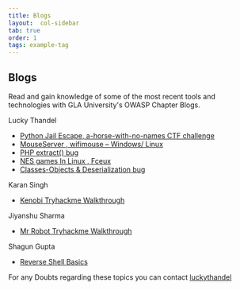 ```yaml
---
title: Blogs
layout:  col-sidebar
tab: true
order: 1
tags: example-tag
---
```


Blogs
---

Read and gain knowledge of some of the most recent tools and technologies with GLA University's OWASP Chapter Blogs.

Lucky Thandel

* [Python Jail Escape, a-horse-with-no-names CTF challenge](https://technicalnavigator.in/python-jail-escape-a-horse-with-no-names-ctf-challenge/) 
* [MouseServer , wifimouse – Windows/ Linux](https://technicalnavigator.in/mouseserver-wifimouse-windows-linux/)
* [PHP extract() bug](https://technicalnavigator.in/php-extract-bug/)
* [NES games In Linux , Fceux](https://technicalnavigator.in/nes-games-in-linux-fceux/)
* [Classes-Objects & Deserialization bug](https://technicalnavigator.in/classes-objects-deserialization-bug/)

Karan Singh

* [Kenobi Tryhackme Walkthrough](https://chirag-singla.notion.site/Kenobi-TryHackMe-29c2bfbfc29e49cc9aaba0e73f170901)


Jiyanshu Sharma

* [Mr Robot Tryhackme Walkthrough](https://chirag-singla.notion.site/Mr-Robot-CTF-Try-Hack-Me-ee2ba103dbb446feb531b556d021bbde)

Shagun Gupta

* [Reverse Shell Basics](https://chirag-singla.notion.site/Reverse-Shell-c71f5d21ced04bf1972cf05cbf7dc594)



For any Doubts regarding these topics you can contact [luckythandel](mailto://lucky.thandel@owasp.org)
